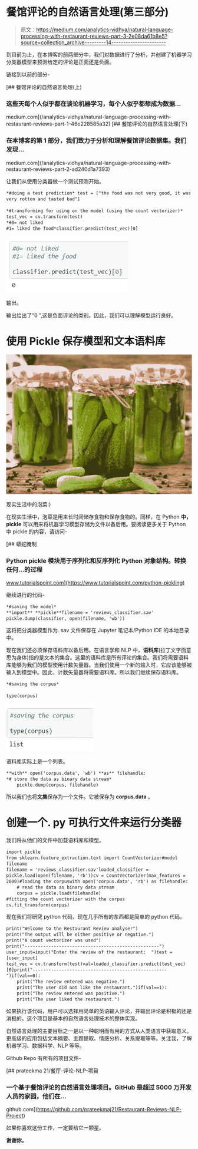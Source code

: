# 餐馆评论的自然语言处理(第三部分)

> 原文：<https://medium.com/analytics-vidhya/natural-language-processing-with-restaurant-reviews-part-3-2e08da61b8e5?source=collection_archive---------14----------------------->

到目前为止，在本博客的前两部分中，我们对数据进行了分析，并创建了机器学习分类器模型来预测给定的评论是正面还是负面。

链接到以前的部分-

[](/analytics-vidhya/natural-language-processing-with-restaurant-reviews-part-1-46e228585a32) [## 餐馆评论的自然语言处理(上)

### 这些天每个人似乎都在谈论机器学习，每个人似乎都想成为数据…

medium.com](/analytics-vidhya/natural-language-processing-with-restaurant-reviews-part-1-46e228585a32) [](/analytics-vidhya/natural-language-processing-with-restaurant-reviews-part-2-ad240d1a7393) [## 餐馆评论的自然语言处理(下)

### 在本博客的第 1 部分，我们致力于分析和理解餐馆评论数据集。我们发现…

medium.com](/analytics-vidhya/natural-language-processing-with-restaurant-reviews-part-2-ad240d1a7393) 

让我们从使用分类器做一个测试预测开始。

```
*#doing a test prediction* test = ["the food was not very good, it was very rotten and tasted bad"]

*#transforming for using on the model (using the count vectorizer)* test_vec = cv.transform(test)
*#0= not liked
#1= liked the food*classifier.predict(test_vec)[0]
```

![](img/40b7421e111b1efa7c49cc0d2af7f7be.png)

输出。

输出给出了“0 ”,这是负面评论的类别。因此，我们可以理解模型运行良好。

# **使用 Pickle 保存模型和文本语料库**

![](img/1c23d92805143a1638f94a9ff5f18168.png)

现实生活中的泡菜:)

在现实生活中，泡菜是用来长时间储存食物和保存食物的。同样，在 Python **中，pickle** 可以用来将机器学习模型存储为文件以备后用。要阅读更多关于 Python 中 pickle 的内容，请访问-

[](https://www.tutorialspoint.com/python-pickling) [## 蟒蛇腌制

### Python pickle 模块用于序列化和反序列化 Python 对象结构。转换任何…的过程

www.tutorialspoint.com](https://www.tutorialspoint.com/python-pickling) 

继续进行的代码-

```
*#saving the model*
**import** **pickle**filename = 'reviews_classifier.sav'
pickle.dump(classifier, open(filename, 'wb'))
```

这将把分类器模型作为. sav 文件保存在 Jupyter 笔记本/Python IDE 的本地目录中。

现在我们还必须保存语料库以备后用。在语言学和 NLP 中，**语料库**(拉丁文字面意思为身体)指的是文本的集合。这里的语料库是所有评论的集合。我们将需要语料库能够为我们的模型使用计数矢量器。当我们使用一个新的输入时，它应该能够被输入到模型中。因此，计数矢量器将需要语料库。所以我们继续保存语料库。

```
*#saving the corpus*

type(corpus)
```

![](img/ec76bb4e0ac585ef42211d71b019bec9.png)

语料库实际上是一个列表。

```
**with** open('corpus.data', 'wb') **as** filehandle:     
*# store the data as binary data stream*     
    pickle.dump(corpus, filehandle)
```

所以我们也将**文集**保存为一个文件。它被保存为 **corpus.data** 。

# 创建一个. py 可执行文件来运行分类器

我们将从他们的文件中加载语料库和模型。

```
import pickle
from sklearn.feature_extraction.text import CountVectorizer#model filename
filename = 'reviews_classifier.sav'loaded_classifier = pickle.load(open(filename, 'rb'))cv = CountVectorizer(max_features = 2000)#loading the corpuswith open('corpus.data', 'rb') as filehandle:
    # read the data as binary data stream
    corpus = pickle.load(filehandle)
#fitting the count vectorizer with the corpus
cv.fit_transform(corpus)
```

现在我们将研究 python 代码，现在几乎所有的东西都是简单的 python 代码。

```
print("Welcome to the Restaurant Review analyser")
print("The output will be either positive or negative.")
print("A count vectorizer was used")
print("---------------------------------------------------")
user_input=input("Enter the review of the restaurant:  ")test = [user_input]
test_vec = cv.transform(test)val=loaded_classifier.predict(test_vec)[0]print("---------------------------------------------------")if(val==0):
    print("The review entered was negative.")    
    print("The user did not like the restaurant.")if(val==1):
    print("The review entered was positive.")
    print("The user liked the restaurant.")
```

如果执行该代码，用户可以选择用简单的英语输入评论，并输出评论是积极的还是消极的。这个项目是基本的自然语言处理技术的整体实现。

自然语言处理的主要目标之一是以一种聪明而有用的方式从人类语言中获取意义。更高级的应用包括文本摘要、主题提取、情感分析、关系提取等等。关注我，了解机器学习、数据科学、NLP 等等。

Github Repo 有所有的项目文件-

[](https://github.com/prateekmaj21/Restaurant-Reviews-NLP-Project) [## prateekma 21/餐厅-评论-NLP-项目

### 一个基于餐馆评论的自然语言处理项目。GitHub 是超过 5000 万开发人员的家园，他们在…

github.com](https://github.com/prateekmaj21/Restaurant-Reviews-NLP-Project) 

如果你喜欢这份工作，一定要给它一颗星。

**谢谢你。**